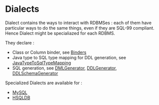 # Dialects

Dialect contains the ways to interact with RDBMSes : each of them have particular ways to do the same things, even if they are SQL-99 compliant. Hence Dialect might be specialiazed for each RDBMS.

They declare :

- Class or Column binder, see [Binders](../../../../../../../../../sql/src/main/java/org/gama/stalactite/sql/binder/binders.md)
- Java type to SQL type mapping for DDL generation, see [JavaTypeToSqlTypeMapping](ddl/JavaTypeToSqlTypeMapping.java)
- SQL generation, see [DMLGenerator](dml/DMLGenerator.java), [DDLGenerator](ddl/DDLGenerator.java), [DDLSchemaGenerator](ddl/DDLSchemaGenerator.java)


Specialized Dialects are available for :
- [MySQL](MySQLDialect.java)
- [HSQLDB](HSQLDBDialect.java)